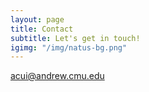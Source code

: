 ```yaml
---
layout: page
title: Contact
subtitle: Let's get in touch!
igimg: "/img/natus-bg.png"
---
```


acui@andrew.cmu.edu
